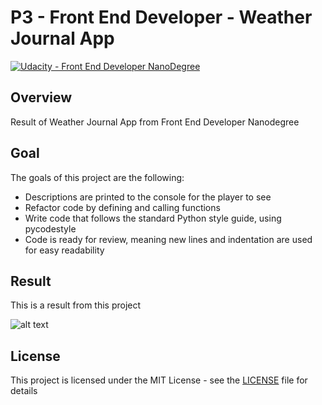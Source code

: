# **P3 - Front End Developer - Weather Journal App** 
[![Udacity - Front End Developer NanoDegree](https://github.com/vickyaziz/sdc_p1_lanelines/blob/master/test_images/shield-udacity.png)](https://www.udacity.com/school-of-programming)


Overview
---
Result of Weather Journal App from Front End Developer Nanodegree


Goal
---

The goals of this project are the following:
* Descriptions are printed to the console for the player to see
* Refactor code by defining and calling functions
* Write code that follows the standard Python style guide, using pycodestyle
* Code is ready for review, meaning new lines and indentation are used for easy readability


Result
---

[//]: # (Image References)
[pipe0]: ./result/screenshot.png "Weather Journal App"

This is a result from this project 

![alt text][pipe0]


## License
This project is licensed under the MIT License - see the [LICENSE](LICENSE) file for details
